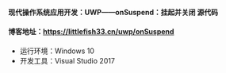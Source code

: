 #### 现代操作系统应用开发：UWP——onSuspend：挂起并关闭 源代码

#### 博客地址：https://littlefish33.cn/uwp/onSuspend

- 运行环境：Windows 10
- 开发工具：Visual Studio 2017
